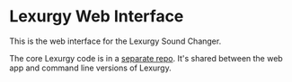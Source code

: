 # Lexurgy Web Interface

This is the web interface for the Lexurgy Sound Changer.

The core Lexurgy code is in a [separate repo](https://github.com/def-gthill/lexurgy).
It's shared between the web app and command line versions of Lexurgy.

